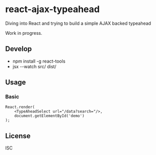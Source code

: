 # react-ajax-typeahead

Diving into React and trying to build a simple AJAX backed typeahead

Work in progress.

## Develop

* npm install -g react-tools
* jsx --watch src/ dist/

## Usage

### Basic

    React.render(
        <TypeAheadSelect url="/data?search="/>,
        document.getElementById('demo')
    );

## License

ISC
